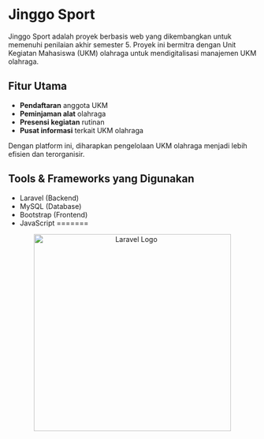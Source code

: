 # Jinggo Sport

Jinggo Sport adalah proyek berbasis web yang dikembangkan untuk memenuhi penilaian akhir semester 5. 
Proyek ini bermitra dengan Unit Kegiatan Mahasiswa (UKM) olahraga untuk mendigitalisasi manajemen UKM olahraga.

## Fitur Utama
- **Pendaftaran** anggota UKM
- **Peminjaman alat** olahraga
- **Presensi kegiatan** rutinan
- **Pusat informasi** terkait UKM olahraga

Dengan platform ini, diharapkan pengelolaan UKM olahraga menjadi lebih efisien dan terorganisir.

## Tools & Frameworks yang Digunakan
- Laravel (Backend)
- MySQL (Database)
- Bootstrap (Frontend)
- JavaScript
=======
<p align="center"><a href="https://laravel.com" target="_blank"><img src="https://raw.githubusercontent.com/laravel/art/master/logo-lockup/5%20SVG/2%20CMYK/1%20Full%20Color/laravel-logolockup-cmyk-red.svg" width="400" alt="Laravel Logo"></a></p>

